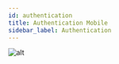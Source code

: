 ```yaml
---
id: authentication
title: Authentication Mobile
sidebar_label: Authentication
---
```


![alt](/img/mobile/authentication.png)